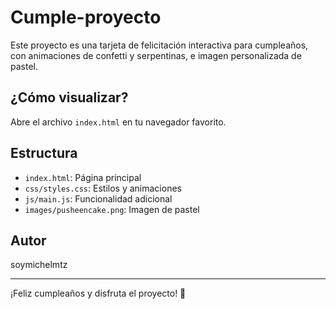# Cumple-proyecto

Este proyecto es una tarjeta de felicitación interactiva para cumpleaños, con animaciones de confetti y serpentinas, e imagen personalizada de pastel.

## ¿Cómo visualizar?

Abre el archivo `index.html` en tu navegador favorito.

## Estructura

- `index.html`: Página principal
- `css/styles.css`: Estilos y animaciones
- `js/main.js`: Funcionalidad adicional
- `images/pusheencake.png`: Imagen de pastel

## Autor

soymichelmtz

---
¡Feliz cumpleaños y disfruta el proyecto! 🎉

